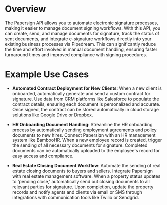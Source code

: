 # Overview

The Papersign API allows you to automate electronic signature processes, making it easier to manage document signing workflows. With this API, you can create, send, and manage documents for signature, track the status of sent documents, and integrate e-signature workflows directly into your existing business processes via Pipedream. This can significantly reduce the time and effort involved in manual document handling, ensuring faster turnaround times and improved compliance with signing procedures.

# Example Use Cases

- **Automated Contract Deployment for New Clients**: When a new client is onboarded, automatically generate and send a custom contract for signature. Use data from CRM platforms like Salesforce to populate the contract details, ensuring each document is personalized and accurate. Once signed, the contract can be stored automatically in cloud storage solutions like Google Drive or Dropbox.

- **HR Onboarding Document Handling**: Streamline the HR onboarding process by automatically sending employment agreements and policy documents to new hires. Connect Papersign with an HR management system like BambooHR. When a new employee record is created, trigger the sending of all necessary documents for signature. Completed documents can be automatically uploaded to the employee's record for easy access and compliance.

- **Real Estate Closing Document Workflow**: Automate the sending of real estate closing documents to buyers and sellers. Integrate Papersign with real estate management software. When a property status updates to 'pending close,' automatically send out closing documents to all relevant parties for signature. Upon completion, update the property records and notify agents and clients via email or SMS through integrations with communication tools like Twilio or Sendgrid.
